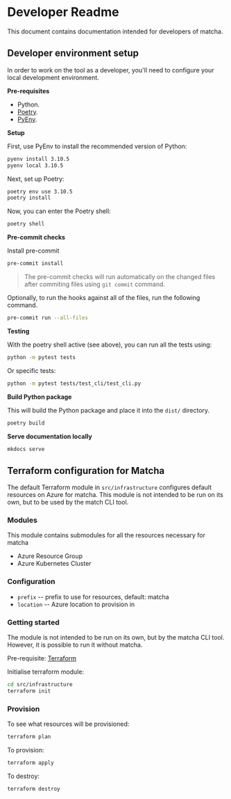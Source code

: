 # Developer Readme

This document contains documentation intended for developers of matcha.

## Developer environment setup

In order to work on the tool as a developer, you'll need to configure your local development environment.

**Pre-requisites**

* Python.
* [Poetry](https://python-poetry.org/).
* [PyEnv](https://github.com/pyenv/pyenv).

**Setup**

First, use PyEnv to install the recommended version of Python:

```bash
pyenv install 3.10.5
pyenv local 3.10.5
```

Next, set up Poetry:

```bash
poetry env use 3.10.5
poetry install
```

Now, you can enter the Poetry shell:

```bash
poetry shell
```

**Pre-commit checks**

Install pre-commit

```bash
pre-commit install
```

> The pre-commit checks will run automatically on the changed files after commiting files using `git commit` command.

Optionally, to run the hooks against all of the files, run the following command.

```bash
pre-commit run --all-files
```

**Testing**

With the poetry shell active (see above), you can run all the tests using:

```bash
python -m pytest tests
```

Or specific tests:

```bash
python -m pytest tests/test_cli/test_cli.py
```

**Build Python package**

This will build the Python package and place it into the `dist/` directory.

```bash
poetry build
```

**Serve documentation locally**

```bash
mkdocs serve
```

## Terraform configuration for Matcha

The default Terraform module in `src/infrastructure` configures default resources on Azure for matcha. This module is not intended to be run on its own, but to be used by the match CLI tool.

### Modules

This module contains submodules for all the resources necessary for matcha

* Azure Resource Group
* Azure Kubernetes Cluster

### Configuration

* `prefix` -- prefix to use for resources, default: matcha
* `location` -- Azure location to provision in

### Getting started

The module is not intended to be run on its own, but by the matcha CLI tool. However, it is possible to run it without matcha.

Pre-requisite: [Terraform](https://developer.hashicorp.com/terraform/tutorials/aws-get-started/install-cli#install-terraform)

Initialise terraform module:

```bash
cd src/infrastructure
terraform init
```

### Provision

To see what resources will be provisioned:

```bash
terraform plan
```

To provision:

```bash
terraform apply
```

To destroy:

```bash
terraform destroy
```
